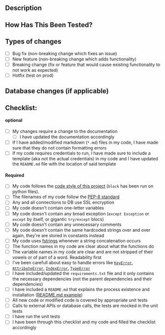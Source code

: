 <!--- Provide the id(s) of the related issue(s) and a general summary of your changes in the Title above -->

## Description
<!--- Describe your changes in detail -->

## How Has This Been Tested?
<!--- this section will disapear when we'll have automated testing -->

<!--- Please describe in detail how you tested your changes. -->
<!--- Include details of your testing environment, tests ran to see how -->
<!--- your change affects other areas of the code, etc. -->

## Types of changes
<!--- What types of changes does your code introduce? Put an `x` in all the boxes that apply: -->
- [ ] Bug fix (non-breaking change which fixes an issue)
- [ ] New feature (non-breaking change which adds functionality)
- [ ] Breaking change (fix or feature that would cause existing functionality to not work as expected)
- [ ] Hotfix (test on prod)

## Database changes (if applicable)
<!--- If you're adding or deleting a field in the database -->
<!--- Or if you're changing the type of values of a field -->

## Checklist:
<!--- Go over all the following points, and put an `x` in all the boxes that apply. -->
<!--- If you're unsure about any of these, don't hesitate to ask. We're here to help! -->

#### optional 
- [ ] My changes require a change to the documentation
  - [ ] I have updated the documentation accordingly
- [ ] If I have added/modified markdown (`*.md`) files in my code, I have made sure that they do not contain formatting errors
- [ ] If my code requires credentials to run, I have made sure to include a template (aka not the actual credentials) in my code and I have updated the `README.md` file with the location of said template

#### Required
- [ ] My code follows the [code style of this project](https://www.python.org/dev/peps/pep-0008) (`black` has been run on python files).
- [ ] The filenames of my code follow the [PEP-8 standard](https://www.python.org/dev/peps/pep-0008/#package-and-module-names)
- [ ] Any and all connections to DB use SSL encryption
- [ ] My code doesn't contain one-letter variables
- [ ] My code doesn't contain any broad exception (`except Exception` or `except` by itself, or gigantic `try/except` blocs)
- [ ] My code doesn't contain any unnecessary comments
- [ ] My code doesn't contain the same hardcoded strings over and over again, they're are stored in constants instead
- [ ] My code uses [fstrings](https://docs.python.org/3/reference/lexical_analysis.html#f-strings) whenever a string concatenation occurs
- [ ] The function names in my code are clear about what the functions do
- [ ] The variable names in my code are clear and are not stripped of their vowels or of part of a word. Readability first
- [ ] I've been carefull about easy to handle errors like [`KeyError`](https://docs.python.org/3.7/library/exceptions.html#KeyError), [`AttributeError`](https://docs.python.org/3.7/library/exceptions.html#AttributeError), [`IndexError`](https://docs.python.org/3.7/library/exceptions.html#IndexError), [`TypeError`](https://docs.python.org/3.7/library/exceptions.html#TypeError)
- [ ] I have included/updated the `requirements.txt` file and it only contains the necessary dependencies (not the parent dependencies and their dependencies)
- [ ] I have included a `README.md` that explains the process existence and installation ([README.md example](https://gist.github.com/PurpleBooth/109311bb0361f32d87a2))
- [ ] All new code or modified code is covered by appropriate unit tests
- [ ] Calls to external APIs or database calls, the tests are mocked in the unit tests
- [ ] I have run the unit tests
- [ ] I have been through this checklist and my code and filled the checklist accordingly
